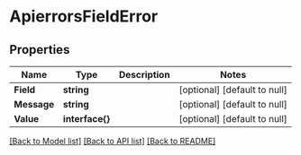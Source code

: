 # ApierrorsFieldError

## Properties
Name | Type | Description | Notes
------------ | ------------- | ------------- | -------------
**Field** | **string** |  | [optional] [default to null]
**Message** | **string** |  | [optional] [default to null]
**Value** | **interface{}** |  | [optional] [default to null]

[[Back to Model list]](../README.md#documentation-for-models) [[Back to API list]](../README.md#documentation-for-api-endpoints) [[Back to README]](../README.md)


